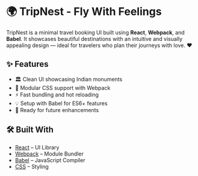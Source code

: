 # 🌍 TripNest - Fly With Feelings

TripNest is a minimal travel booking UI built using **React**, **Webpack**, and **Babel**. It showcases beautiful destinations with an intuitive and visually appealing design — ideal for travelers who plan their journeys with love. ❤️

## ✨ Features

- 🏛️ Clean UI showcasing Indian monuments
- 💅 Modular CSS support with Webpack
- ⚡ Fast bundling and hot reloading
- 💡 Setup with Babel for ES6+ features
- 🚀 Ready for future enhancements

## 🛠️ Built With

- [React](https://reactjs.org/) – UI Library
- [Webpack](https://webpack.js.org/) – Module Bundler
- [Babel](https://babeljs.io/) – JavaScript Compiler
- [CSS](https://developer.mozilla.org/en-US/docs/Web/CSS) – Styling
